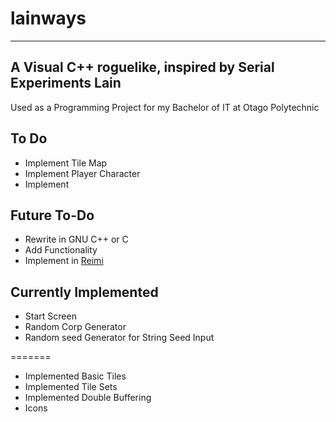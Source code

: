 # lainways
---
A Visual C++ roguelike, inspired by Serial Experiments Lain
---

Used as a Programming Project for my Bachelor of IT at Otago Polytechnic


## To Do
* Implement Tile Map
* Implement Player Character
* Implement 


## Future To-Do
* Rewrite in GNU C++ or C
* Add Functionality
* Implement in [Reimi](https://git.lain.church/tA/reimi "Reimi Roguelike Engine")


## Currently Implemented
* Start Screen
* Random Corp Generator
* Random seed Generator for String Seed Input

=======
* Implemented Basic Tiles
* Implemented Tile Sets
* Implemented Double Buffering
* Icons

